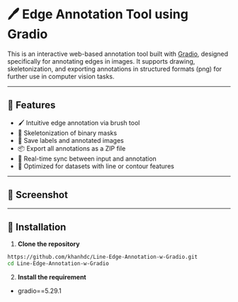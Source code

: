 # 🖊️ Edge Annotation Tool using Gradio

This is an interactive web-based annotation tool built with [Gradio](https://www.gradio.app/), designed specifically for annotating edges in images. It supports drawing, skeletonization, and exporting annotations in structured formats (png) for further use in computer vision tasks.

---

## 🚀 Features

- 🖌️ Intuitive edge annotation via brush tool
- 📏 Skeletonization of binary masks
- 💾 Save labels and annotated images
- 📦 Export all annotations as a ZIP file
- 🔄 Real-time sync between input and annotation
- 🧠 Optimized for datasets with line or contour features

---

## 📸 Screenshot


---

## 🧰 Installation

1. **Clone the repository**

```bash
https://github.com/khanhdc/Line-Edge-Annotation-w-Gradio.git
cd Line-Edge-Annotation-w-Gradio
```

2. **Install the requirement**
- gradio==5.29.1
